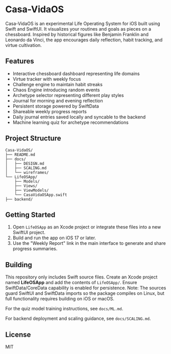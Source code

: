 # Casa-VidaOS

Casa-VidaOS is an experimental Life Operating System for iOS built using Swift and SwiftUI. It visualizes your routines and goals as pieces on a chessboard. Inspired by historical figures like Benjamin Franklin and Leonardo da Vinci, the app encourages daily reflection, habit tracking, and virtue cultivation.

## Features
- Interactive chessboard dashboard representing life domains
- Virtue tracker with weekly focus
- Challenge engine to maintain habit streaks
- Chaos Engine introducing random events
- Archetype selector representing different play styles
- Journal for morning and evening reflection
- Persistent storage powered by SwiftData
- Shareable weekly progress reports
- Daily journal entries saved locally and syncable to the backend
- Machine learning quiz for archetype recommendations

## Project Structure
```
Casa-VidaOS/
├── README.md
├── docs/
│   ├── DESIGN.md
│   ├── SCALING.md
│   └── wireframes/
└── LifeOSApp/
    ├── Models/
    ├── Views/
    ├── ViewModels/
    └── CasaVidaOSApp.swift
├── backend/
```

## Getting Started
1. Open `LifeOSApp` as an Xcode project or integrate these files into a new SwiftUI project.
2. Build and run the app on iOS 17 or later.
3. Use the "Weekly Report" link in the main interface to generate and share progress summaries.

## Building
This repository only includes Swift source files. Create an Xcode project named **LifeOSApp** and add the contents of `LifeOSApp/`. Ensure SwiftData/CoreData capability is enabled for persistence.
Note: The sources guard SwiftUI and SwiftData imports so the package compiles on Linux, but full functionality requires building on iOS or macOS.

For the quiz model training instructions, see `docs/ML.md`.

For backend deployment and scaling guidance, see `docs/SCALING.md`.

## License
MIT

